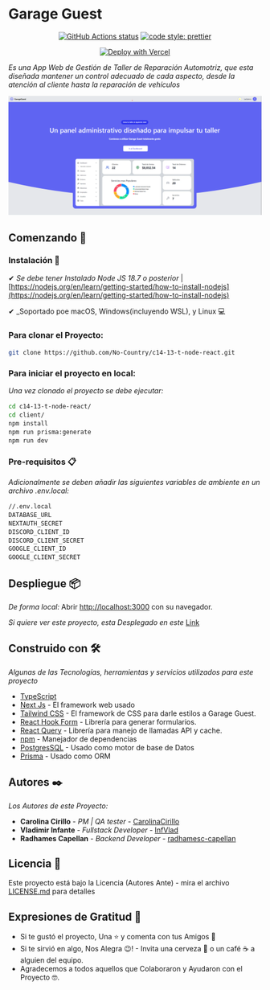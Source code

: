 # Garage Guest
<p align="center">
  <a href="https://github.com/facebook/docusaurus/actions/workflows/tests.yml"><img src="https://github.com/facebook/docusaurus/actions/workflows/tests.yml/badge.svg" alt="GitHub Actions status"></a>
  <a href= "https://github.com/prettier/prettier"><img alt="code style: prettier" src="https://img.shields.io/badge/code_style-prettier-ff69b4.svg"></a>
</p>

<p align="center">
 <a href="https://garage-guest-c14.vercel.app/"><img src="https://vercel.com/button" alt="Deploy with Vercel"/></a>
</p>


_Es una App Web de Gestión de Taller de Reparación Automotriz, que esta diseñada mantener un control adecuado de cada aspecto, desde la atención al cliente hasta la reparación de vehículos_

<p align="center">

<img src="https://github.com/No-Country/c14-13-t-node-react/blob/dev_vid/client/public/images/picture1.png?raw=true">
</p>



## Comenzando 🚀

### Instalación 🔧

✔ _Se debe tener Instalado Node JS 18.7 o posterior_ | [https://nodejs.org/en/learn/getting-started/how-to-install-nodejs](https://nodejs.org/en/learn/getting-started/how-to-install-nodejs)

✔ _Soportado poe macOS, Windows(incluyendo WSL), y Linux 💻

### Para clonar el Proyecto:

```bash
git clone https://github.com/No-Country/c14-13-t-node-react.git
```


### Para iniciar el proyecto en local:

_Una vez clonado el proyecto se debe ejecutar:_
```bash
cd c14-13-t-node-react/
cd client/
npm install
npm run prisma:generate
npm run dev
```
### Pre-requisitos 📋
_Adicionalmente se deben añadir las siguientes variables de ambiente en un archivo .env.local:_

```bash
//.env.local
DATABASE_URL
NEXTAUTH_SECRET
DISCORD_CLIENT_ID
DISCORD_CLIENT_SECRET
GOOGLE_CLIENT_ID
GOOGLE_CLIENT_SECRET
```


## Despliegue 📦

_De forma local:_ Abrir [http://localhost:3000](http://localhost:3000) con su navegador.

_Si quiere ver este proyecto, esta Desplegado en este_ [Link](https://garage-guest-c14.vercel.app/)

## Construido con 🛠️

_Algunas de las Tecnologías, herramientas y servicios utilizados para este proyecto_

* [TypeScript](https://www.typescriptlang.org/docs/handbook/typescript-in-5-minutes.html)
* [Next Js](https://nextjs.org/docs/getting-started/installation) - El framework web usado
* [Tailwind CSS](https://tailwindcss.com/docs/installation) - El framework de CSS para darle estilos a Garage Guest.
* [React Hook Form](https://react-hook-form.com/get-started) - Librería para generar formularios.
* [React Query](https://tanstack.com/query/v4/docs/react/overview) - Librería para manejo de llamadas API y cache. 
* [npm](https://www.npmjs.com/) - Manejador de dependencias
* [PostgresSQL](https://www.postgresql.org/docs/) - Usado como motor de base de Datos
* [Prisma](https://www.prisma.io/docs/getting-started/quickstart) - Usado como ORM

## Autores ✒️

_Los Autores de este Proyecto:_

* **Carolina Cirillo** - *PM | QA tester* - [CarolinaCirillo](https://github.com/CarolinaCirillo)
* **Vladimir Infante** - *Fullstack Developer* - [InfVlad](https://github.com/InfVlad)
* **Radhames Capellan** - *Backend Developer* - [radhamesc-capellan](https://github.com/radhamesc-capellan)

## Licencia 📄

Este proyecto está bajo la Licencia (Autores Ante) - mira el archivo [LICENSE.md](LICENSE.md) para detalles


## Expresiones de Gratitud 🎁

* Si te gustó el proyecto, Una ⭐ y comenta con tus Amigos 📢
* Si te sirvió en algo, Nos Alegra 😉! - Invita una cerveza 🍺 o un café ☕ a alguien del equipo.
* Agradecemos a todos aquellos que Colaboraron y Ayudaron con el Proyecto 🤓.
